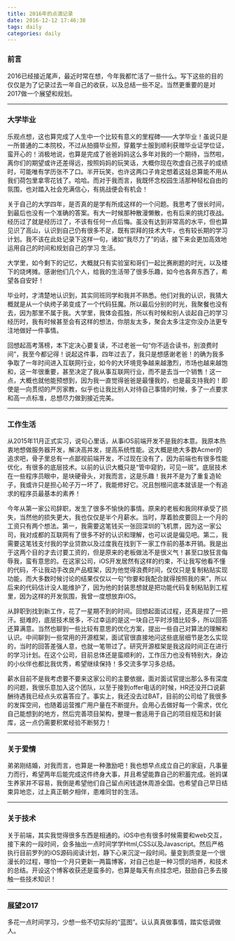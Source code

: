 ```yaml
---
title: 2016年的点滴记录
date: 2016-12-12 17:46:38
tags: daily
categories: daily
---
```


### 前言

​   2016已经接近尾声，最近时常在想，今年我都忙活了一些什么。写下这些的目的仅仅是为了记录过去一年自己的收获，以及总结一些不足。当然更重要的是对2017做一个展望和规划。

------
<!--more-->

### 大学毕业

​   乐观点想，这也算完成了人生中一个比较有意义的里程碑——大学毕业！虽说只是一所普通的二本院校，不过从拍摄毕业照，穿戴学士服到顺利获赠毕业证学位证，蛮开心的！消极地说，也算是完成了爸爸妈妈这么多年对我的一个期待，当然啦，离你们的期望或许还差得远，按照妈妈的玩笑话，大概你现在吹虚自己孩子的成绩时，可能唯有学历张不了口。半开玩笑，也许这两口子肯定想着这娃总算能不用从我们荷包里拿零花钱了。哈哈。而对于我而言，我既怀念校园生活那种轻松自由的氛围，也对踏入社会充满信心，有挑战便会有机会！

​   关于自己的大学四年，是否真的是学有所成这样的一个问题。我思考了很长时间，到最后也没有一个准确的答案。有大一时候那种散漫懒散，也有后来的挑灯夜战。经历过了就是经历过了，不该有任何一点后悔。虽没有达到非常高的水平，但也算见识了高山，认识到自己仍有很多不足，既有崇拜的技术大牛，也有较长期的学习计划。我不该在此处记录下这样一句，诸如“我尽力了”的话，接下来会更加高效地运用自己的时间和规划自己的学习 生活。

​   大学里，如今剩下的记忆，大概就只有实验室和哥们一起比赛刷题的时光，以及楼下的烧烤摊。感谢他们几个人，给我的生活带了很多乐趣，如今也各奔东西了，希望各自安好！

​   毕业时，才清楚地认识到，其实同班同学和我并不熟悉。他们对我的认识，我猜大概就是从一个纨绔子弟变成了一个代码狂魔。所以最后分别的时光，我聚餐也没有去，因为那里不属于我。大学里，我体会孤独，所以有时候和别人谈起自己的学习经历时，我有时候甚至会有这样的想法，你朋友太多，聚会太多注定你没办法更专注地做好一件事情。

​   回想起高考落榜，本下定决心要复读，不过老爸一句“你不适合读书，别浪费时间”，我至今都记得！说起这件事，四年过去了，我只是想感谢老爸！的确为我多争取了一年时间进入互联网行业，如今的大环境竞争越来越激烈，市场也越来越饱和，这一年很重要，甚至决定了我从事互联网行业，而不是去当一个销售！这一点，大概也就他能预想到，因为我一直觉得爸爸是最懂我的，也是最支持我的！即使是一向贯彻的严厉家教，似乎也让我比别人对待自己事情的时候，多了一点要求和高一点标准，总想尽力做到接近完美。

------

### 工作生活

​   从2015年11月正式实习，说句心里话，从事iOS前端开发不是我的本意。我原本热衷地想做服务器开发，解决高并发，提高系统性能。这大概是绝大多数Acmer的追求吧，骨子里总有一点鄙视前端开发，不过现在没有了，因为前端也有很多性能优化，有很多的底层技术。以前的认识大概只是“管中窥豹，可见一斑”。底层技术在一些程序员眼中，是块硬骨头，对我而言，这是乐趣！我并不是为了重复造轮子，我或许只是担心轮子万一坏了，我能修好它。况且刨根问底本就该是一个有追求的程序员最基本的素养！

​   今年从第一家公司辞职，发生了很多不愉快的事情。原来的老板和我同样承受了损失，当然他的损失更大，我也仅仅是半个月薪水。当时，厚着脸皮要回上一个月的工资只有两个想法。第一，我需要这笔钱买一张回深圳的飞机票，因为这一家公司，我对成都的互联网有了很多不好的认识和理解，也可以说是偏见吧。第二，我需要这笔钱支付我的学业贷款以及过度我在找到下一家工作前的基本开销。我是出于这两个目的才去讨要工资的，但是原来的老板做法不是很义气！甚至口放狂言侮辱我，蛮有意思的。在这家公司，iOS开发居然有这样的约束，不让我写他看不懂的代码，不让我动手改良产品框架，因为他觉得浪费时间，仅仅只是复制粘贴实现功能，而大多数时候讨论的结果仅仅以一句“你要和我配合就得按照我的来”，所以后来的代码估计没人能维护了，因为他的封装思想就是把功能代码复制粘贴到工程里，因为这样的开发氛围，我曾一度想放弃iOS。

​   从辞职到找到新工作，花了一星期不到的时间。回想起面试过程，还真是捏了一把汗。挺难的，底层技术居多，不过幸运的是这一块自己平时涉猎比较多，所以回答还算满意。当然也聊到一些比较有意思的优化方案，提出一些自己对算法的理解和认识。中间聊到一些常用的开源框架，面试官很直接地问这些底层细节是怎么实现的，当时的回答差强人意，也就一笔带过了。研究开源框架是我这段时间正在进行的学习计划。在这个公司，目前总体还是蛮顺利的，工作压力也没有特别大，身边的小伙伴也都比我优秀，希望继续保持！多交流多学习多总结。

​   薪水目前不是我考虑要不要来这家公司的主要依据，面对面试官提出那么多有深度的问题，我很乐意加入这个团队，以至于接到offer电话的时候，HR还没开口说薪酬待遇我已经点头欢喜答应了。事实上，我还没去过BAT，目前的公司给了我很多的发挥空间，也随着运营推广用户量在不断提升。会用心去做好每一个需求，优化自己能想到的地方，然后完善项目架构，整理一套适用于自己的项目规范和封装库，这一点仍需要积累经验不断努力！

------

### 关于爱情

​   弟弟刚结婚，对我而言，也算是一种激励吧！我也想早点成立自己的家庭，凡事量力而行，希望两年后能完成这件终身大事，并且希望能靠自己的积蓄完成。爸妈谋生养家并不容易，我倒是希望他们自己留点闲钱退休周游全国。也希望自己早日结束异地恋，过上真正朝夕相伴，患难同甘的生活。

------

### 关于技术

​   关于前端，其实我觉得很多东西是相通的。iOS中也有很多时候需要和web交互，接下来的一段时间，会多抽出一点时间学学Html,CSS以及Javascript。然后严格执行目前罗列的iOS源码阅读计划，静下心来沉淀一段时间。量变到质变是一个很漫长的过程，哪怕一个月只更新一两篇博客，对自己也是一种习惯的培养，和技术的总结。开设这个博客收获还是蛮多的，也算是每天有点挂念吧，鼓励自己多去接触一些技术知识！

------

### 展望2017

​   多花一点时间学习，少想一些不切实际的“蓝图”。认认真真做事情，踏实低调做人。

​   